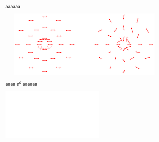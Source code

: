 aaaaaa

<div align="center">
<img src="pic/tekito1,2.png" alt="alt text" width="450">
</div>

aaaa $e^a$ aaaaaa

![ポアンカレ球](poincare/s.md)
